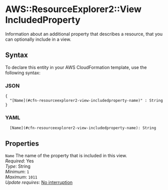 # AWS::ResourceExplorer2::View IncludedProperty<a name="aws-properties-resourceexplorer2-view-includedproperty"></a>

Information about an additional property that describes a resource, that you can optionally include in a view\.

## Syntax<a name="aws-properties-resourceexplorer2-view-includedproperty-syntax"></a>

To declare this entity in your AWS CloudFormation template, use the following syntax:

### JSON<a name="aws-properties-resourceexplorer2-view-includedproperty-syntax.json"></a>

```
{
  "[Name](#cfn-resourceexplorer2-view-includedproperty-name)" : String
}
```

### YAML<a name="aws-properties-resourceexplorer2-view-includedproperty-syntax.yaml"></a>

```
  [Name](#cfn-resourceexplorer2-view-includedproperty-name): String
```

## Properties<a name="aws-properties-resourceexplorer2-view-includedproperty-properties"></a>

`Name` <a name="cfn-resourceexplorer2-view-includedproperty-name"></a>
The name of the property that is included in this view\.  
_Required_: Yes  
_Type_: String  
_Minimum_: `1`  
_Maximum_: `1011`  
_Update requires_: [No interruption](https://docs.aws.amazon.com/AWSCloudFormation/latest/UserGuide/using-cfn-updating-stacks-update-behaviors.html#update-no-interrupt)
